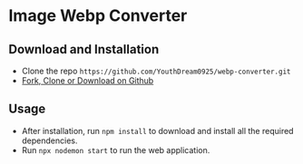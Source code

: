 # Image Webp Converter

## Download and Installation

- Clone the repo ```https://github.com/YouthDream0925/webp-converter.git```
- [Fork, Clone or Download on Github](https://github.com/YouthDream0925/webp-converter.git)

## Usage

- After installation, run ```npm install``` to download and install all the required dependencies.
- Run ```npx nodemon start``` to run the web application.
